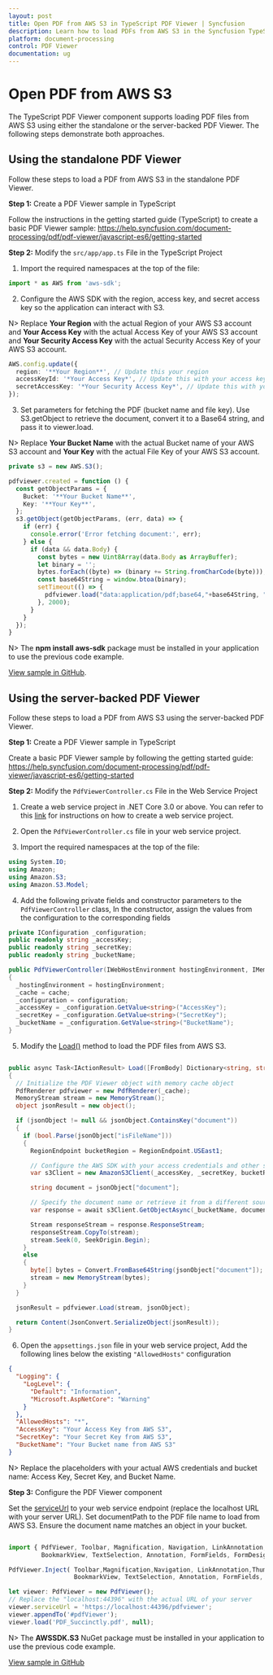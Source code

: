 ```yaml
---
layout: post
title: Open PDF from AWS S3 in TypeScript PDF Viewer | Syncfusion
description: Learn how to load PDFs from AWS S3 in the Syncfusion TypeScript PDF Viewer component using standalone and server-backed approaches.
platform: document-processing
control: PDF Viewer
documentation: ug
---
```


# Open PDF from AWS S3

The TypeScript PDF Viewer component supports loading PDF files from AWS S3 using either the standalone or the server-backed PDF Viewer. The following steps demonstrate both approaches.

## Using the standalone PDF Viewer

Follow these steps to load a PDF from AWS S3 in the standalone PDF Viewer.

**Step 1:** Create a PDF Viewer sample in TypeScript

Follow the instructions in the getting started guide (TypeScript) to create a basic PDF Viewer sample: https://help.syncfusion.com/document-processing/pdf/pdf-viewer/javascript-es6/getting-started

**Step 2:** Modify the `src/app/app.ts` File in the TypeScript Project

1. Import the required namespaces at the top of the file:

```typescript
import * as AWS from 'aws-sdk';
```

2. Configure the AWS SDK with the region, access key, and secret access key so the application can interact with S3.

N> Replace **Your Region** with the actual Region of your AWS S3 account and **Your Access Key** with the actual Access Key of your AWS S3 account and **Your Security Access Key** with the actual Security Access Key of your AWS S3 account.

```typescript
AWS.config.update({
  region: '**Your Region**', // Update this your region
  accessKeyId: '*Your Access Key*', // Update this with your access key id
  secretAccessKey: '*Your Security Access Key*', // Update this with your secret access key
});
```

3. Set parameters for fetching the PDF (bucket name and file key). Use S3.getObject to retrieve the document, convert it to a Base64 string, and pass it to viewer.load.

N> Replace **Your Bucket Name** with the actual Bucket name of your AWS S3 account and **Your Key** with the actual File Key of your AWS S3 account.

```typescript
private s3 = new AWS.S3();

pdfviewer.created = function () {
  const getObjectParams = {
    Bucket: '**Your Bucket Name**',
    Key: '**Your Key**',
  };
  s3.getObject(getObjectParams, (err, data) => {
    if (err) {
      console.error('Error fetching document:', err);
    } else {
      if (data && data.Body) {
        const bytes = new Uint8Array(data.Body as ArrayBuffer);
        let binary = '';
        bytes.forEach((byte) => (binary += String.fromCharCode(byte)));
        const base64String = window.btoa(binary);
        setTimeout(() => {
          pdfviewer.load("data:application/pdf;base64,"+base64String, "");
        }, 2000);
      }
    }
  });
}
```

N> The **npm install aws-sdk** package must be installed in your application to use the previous code example.

[View sample in GitHub](https://github.com/SyncfusionExamples/open-save-pdf-documents-in-aws-s3/tree/master/Open%20and%20Save%20PDF%20in%20AWS%20S3%20using%20Standalone).

## Using the server-backed PDF Viewer

Follow these steps to load a PDF from AWS S3 using the server-backed PDF Viewer.

**Step 1:** Create a PDF Viewer sample in TypeScript

Create a basic PDF Viewer sample by following the getting started guide: https://help.syncfusion.com/document-processing/pdf/pdf-viewer/javascript-es6/getting-started

**Step 2:** Modify the `PdfViewerController.cs` File in the Web Service Project

1. Create a web service project in .NET Core 3.0 or above. You can refer to this [link](https://www.syncfusion.com/kb/11063/how-to-create-pdf-viewer-web-service-in-net-core-3-0-and-above) for instructions on how to create a web service project.

2. Open the `PdfViewerController.cs` file in your web service project.

3. Import the required namespaces at the top of the file:

```csharp
using System.IO;
using Amazon;
using Amazon.S3;
using Amazon.S3.Model;
```

4. Add the following private fields and constructor parameters to the `PdfViewerController` class, In the constructor, assign the values from the configuration to the corresponding fields

```csharp
private IConfiguration _configuration;
public readonly string _accessKey;
public readonly string _secretKey;
public readonly string _bucketName;

public PdfViewerController(IWebHostEnvironment hostingEnvironment, IMemoryCache cache, IConfiguration configuration)
{
  _hostingEnvironment = hostingEnvironment;
  _cache = cache;
  _configuration = configuration;
  _accessKey = _configuration.GetValue<string>("AccessKey");
  _secretKey = _configuration.GetValue<string>("SecretKey");
  _bucketName = _configuration.GetValue<string>("BucketName");
}
```

5. Modify the [Load()](https://ej2.syncfusion.com/documentation/api/pdfviewer/#load) method to load the PDF files from AWS S3.

```csharp

public async Task<IActionResult> Load([FromBody] Dictionary<string, string> jsonObject)
{
  // Initialize the PDF Viewer object with memory cache object
  PdfRenderer pdfviewer = new PdfRenderer(_cache);
  MemoryStream stream = new MemoryStream();
  object jsonResult = new object();

  if (jsonObject != null && jsonObject.ContainsKey("document"))
  {
    if (bool.Parse(jsonObject["isFileName"]))
    {
      RegionEndpoint bucketRegion = RegionEndpoint.USEast1;

      // Configure the AWS SDK with your access credentials and other settings
      var s3Client = new AmazonS3Client(_accessKey, _secretKey, bucketRegion);

      string document = jsonObject["document"];

      // Specify the document name or retrieve it from a different source
      var response = await s3Client.GetObjectAsync(_bucketName, document);

      Stream responseStream = response.ResponseStream;
      responseStream.CopyTo(stream);
      stream.Seek(0, SeekOrigin.Begin);
    }
    else
    {
      byte[] bytes = Convert.FromBase64String(jsonObject["document"]);
      stream = new MemoryStream(bytes);
    }
  }

  jsonResult = pdfviewer.Load(stream, jsonObject);

  return Content(JsonConvert.SerializeObject(jsonResult));
}
```

6. Open the `appsettings.json` file in your web service project, Add the following lines below the existing `"AllowedHosts"` configuration

```json
{
  "Logging": {
    "LogLevel": {
      "Default": "Information",
      "Microsoft.AspNetCore": "Warning"
    }
  },
  "AllowedHosts": "*",
  "AccessKey": "Your Access Key from AWS S3",
  "SecretKey": "Your Secret Key from AWS S3",
  "BucketName": "Your Bucket name from AWS S3"
}
```

N> Replace the placeholders with your actual AWS credentials and bucket name: Access Key, Secret Key, and Bucket Name.

**Step 3:** Configure the PDF Viewer component

Set the [serviceUrl](https://ej2.syncfusion.com/documentation/api/pdfviewer/#serviceurl) to your web service endpoint (replace the localhost URL with your server URL). Set documentPath to the PDF file name to load from AWS S3. Ensure the document name matches an object in your bucket.

```typescript

import { PdfViewer, Toolbar, Magnification, Navigation, LinkAnnotation,ThumbnailView,
         BookmarkView, TextSelection, Annotation, FormFields, FormDesigner} from '@syncfusion/ej2-pdfviewer';

PdfViewer.Inject( Toolbar,Magnification,Navigation, LinkAnnotation,ThumbnailView,
                  BookmarkView, TextSelection, Annotation, FormFields, FormDesigner);

let viewer: PdfViewer = new PdfViewer();
// Replace the "localhost:44396" with the actual URL of your server
viewer.serviceUrl = 'https://localhost:44396/pdfviewer';
viewer.appendTo('#pdfViewer');
viewer.load('PDF_Succinctly.pdf', null);

```

N> The **AWSSDK.S3** NuGet package must be installed in your application to use the previous code example.

[View sample in GitHub](https://github.com/SyncfusionExamples/open-save-pdf-documents-in-aws-s3/tree/master/Open%20and%20Save%20PDF%20in%20AWS%20S3%20using%20Server-Backend)